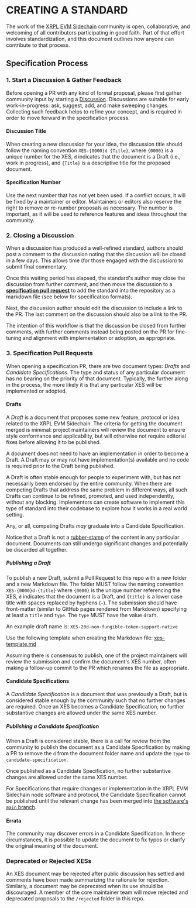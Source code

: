 # CREATING A STANDARD

The work of the [XRPL EVM Sidechain](https://xrplevm.org) community is open, collaborative, and welcoming of all contributors participating in good faith. Part of that effort involves standardization, and this document outlines how anyone can contribute to that process.

## Specification Process

### 1. Start a Discussion & Gather Feedback

Before opening a PR with any kind of formal proposal, please first gather community input by starting a [Discussion](https://github.com/xrplevm/governance/discussions). Discussions are suitable for early work-in-progress: ask, suggest, add, and make sweeping changes. Collecting such feedback helps to refine your concept, and is required in order to move forward in the specification process.

#### Discussion Title
When creating a new discussion for your idea, the discussion title should follow the naming convention `XES-{0000}d {Title}`, where `{0000}` is a unique number for the XES, `d` indicates that the document is a Draft (i.e., work in progress), and `{Title}` is a descriptive title for the proposed document.

#### Specification Number
Use the next number that has not yet been used. If a conflict occurs, it will be fixed by a maintainer or editor. Maintainers or editors also reserve the right to remove or re-number proposals as necessary. The number is important, as it will be used to reference features and ideas throughout the community.

### 2. Closing a Discussion

When a discussion has produced a well-refined standard, authors should post a comment to the discussion noting that the discussion will be closed in a few days. This allows time (for those engaged with the discussion) to submit final commentary.

Once this waiting period has elapsed, the standard's author may close the discussion from further comment, and then move the discussion to a [**specification pull request**](#3-specification-pull-requests) to add the standard into the repository as a markdown file (see below for specification formats).

Next, the discussion author should edit the discussion to include a link to the PR. The last comment on the discussion should also be a link to the PR.

The intention of this workflow is that the discussion be closed from further comments, with further comments instead being posted on the PR for fine-tuning and alignment with implementation or adoption, as appropriate.

### 3. Specification Pull Requests

When opening a specification PR, there are two document types: *Drafts* and *Candidate Specifications*. The type and status of any particular document has no bearing on the priority of that document. Typically, the further along in the process, the more likely it is that any particular XES will be implemented or adopted.

#### Drafts

A _Draft_ is a document that proposes some new feature, protocol or idea related to the XRPL EVM Sidechain. The criteria for getting the document merged is minimal: project maintainers will review the document to ensure style conformance and applicability, but will otherwise not require editorial fixes before allowing it to be published.

A document does not need to have an implementation in order to become a Draft. A Draft may or may not have implementation(s) available and no code is required prior to the Draft being published.

A Draft is often stable enough for people to experiment with, but has not necessarily been endorsed by the entire community. When there are competing Drafts that address the same problem in different ways, all such Drafts can continue to be refined, promoted, and used independently, without any blocking. Implementors can create software to implement this type of standard into their codebase to explore how it works in a real world setting.

Any, or all, competing Drafts _may_ graduate into a Candidate Specification.

Notice that a Draft is not a [rubber-stamp](https://idioms.thefreedictionary.com/rubber-stamp) of the content in any particular document. Documents can still undergo significant changes and potentially be discarded all together.

##### Publishing a Draft

To publish a new Draft, submit a Pull Request to this repo with a new folder and a new Markdown file. The folder MUST follow the naming convention `XES-{0000}d-{title}` where `{0000}` is the unique number referencing the XES, `d` indicates that the document is a Draft, and `{title}` is a lower case title with spaces replaced by hyphens (`-`). The submission should have front-matter (similar to GitHub pages rendered from Markdown) specifying at least a `title` and `type`. The `type` MUST have the value `draft`.

An example draft name is: `XES-20d-non-fungible-token-support-native`

Use the following template when creating the Markdown file: [xes-template.md](./xes-template.md)

Assuming there is consensus to publish, one of the project maintainers will review the submission and confirm the document's XES number, often making a follow-up commit to the PR which renames the file as appropriate.

#### Candidate Specifications

A _Candidate Specification_ is a document that was previously a Draft, but is considered stable enough by the community such that no further changes are required. Once an XES becomes a Candidate Specification, no further substantive changes are allowed under the same XES number.

##### Publishing a Candidate Specification

When a Draft is considered stable, there is a call for review from the community to publish the document as a Candidate Specification by making a PR to remove the `d` from the document folder name and update the `type` to `candidate-specification`.


Once published as a Candidate Specification, no further substantive changes are allowed under the same XES number.

For Specifications that require changes or implementation in the XRPL EVM Sidechain node software and protocol, the Candidate Specification cannot be published until the relevant change has been merged into [the software's `main` branch](https://github.com/xrplevm/node/tree/main).

#### Errata

The community may discover errors in a Candidate Specification. In these circumstances, it is possible to update the document to fix typos or clarify the original meaning of the document.

### Deprecated or Rejected XESs

An XES document may be rejected after public discussion has settled and comments have been made summarizing the rationale for rejection. Similarly, a document may be deprecated when its use should be discouraged. A member of the core maintainer team will move rejected and deprecated proposals to the `/rejected` folder in this repo.